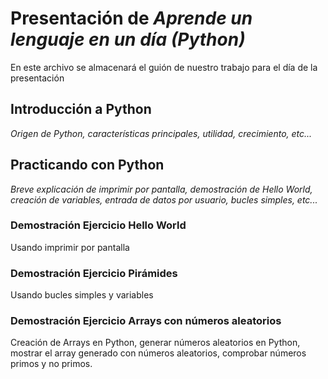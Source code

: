 # Presentación de _Aprende un lenguaje en un día **(Python)**_
En este archivo se almacenará el guión de nuestro trabajo para el día de la presentación
## Introducción a Python
_Origen de Python, características principales, utilidad, crecimiento, etc..._
## Practicando con Python
_Breve explicación de imprimir por pantalla, demostración de Hello World, creación de variables, entrada de datos por usuario, bucles simples, etc..._
### Demostración Ejercicio Hello World
Usando imprimir por pantalla
### Demostración Ejercicio Pirámides
Usando bucles simples y variables
### Demostración Ejercicio Arrays con números aleatorios
Creación de Arrays en Python, generar números aleatorios en Python, mostrar el array generado con  números aleatorios, comprobar números primos y no primos.
